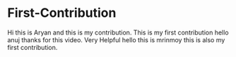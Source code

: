 # First-Contribution
Hi this is Aryan and this is my contribution.
This is my first contribution
hello anuj thanks for this video. Very Helpful
hello this is mrinmoy this is also my first contribution.